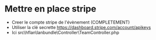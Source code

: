 Mettre en place stripe
======================

- Creer le compte stripe de l'évènement (COMPLETEMENT)
- Utiliser la clé secrette https://dashboard.stripe.com/account/apikeys
- Ici src\hflan\lanbundle\Controller\TeamController.php